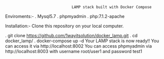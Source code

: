                                   LAMP stack built with Docker Compose

Enviroments:-
. Mysql5.7
. phpmyadmin
. php:7.1.2-apache

Installation:-
Clone this repository on your local computer. 


. git clone https://github.com/1wayitsolution/docker_lamp.git
. cd docker_lamp/
. docker-compose up -d
Your LAMP stack is now ready!! You can access it via http://localhost:8002
You can access phpmyadmin via http://localhost:8003 with username root/user1 and password test1
